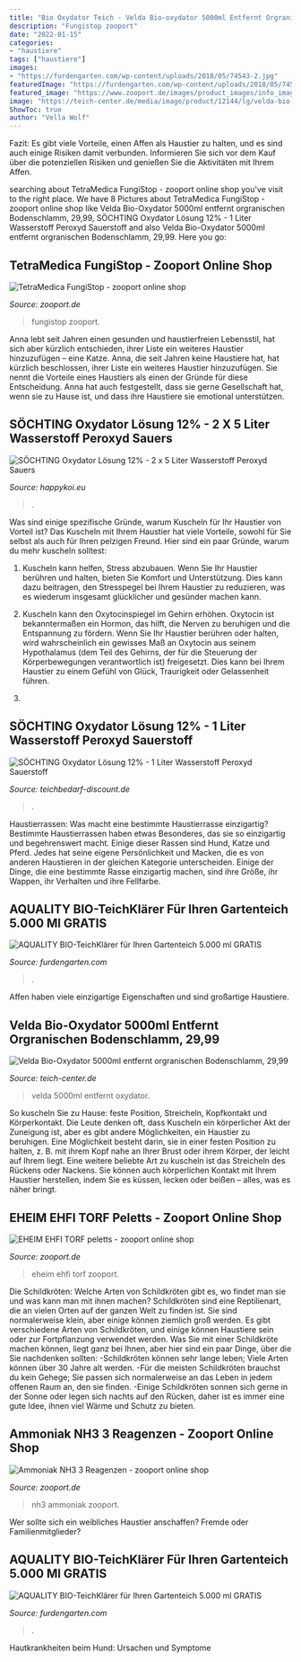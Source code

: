 ```yaml
---
title: "Bio Oxydator Teich - Velda Bio-oxydator 5000ml Entfernt Orgranischen Bodenschlamm, 29,99"
description: "Fungistop zooport"
date: "2022-01-15"
categories:
- "haustiere"
tags: ["haustiere"]
images:
- "https://furdengarten.com/wp-content/uploads/2018/05/74543-2.jpg"
featuredImage: "https://furdengarten.com/wp-content/uploads/2018/05/74543-2.jpg"
featured_image: "https://www.zooport.de/images/product_images/info_images/te73526.jpg"
image: "https://teich-center.de/media/image/product/12144/lg/velda-bio-oxydator-5000ml-entfernt-orgranischen-bodenschlamm.png"
ShowToc: true
author: "Vella Wolf"
---
```



Fazit: Es gibt viele Vorteile, einen Affen als Haustier zu halten, und es sind auch einige Risiken damit verbunden. Informieren Sie sich vor dem Kauf über die potenziellen Risiken und genießen Sie die Aktivitäten mit Ihrem Affen.

	

		
searching about TetraMedica FungiStop - zooport online shop you've visit to the right place. We have 8 Pictures about TetraMedica FungiStop - zooport online shop like Velda Bio-Oxydator 5000ml entfernt orgranischen Bodenschlamm, 29,99, SÖCHTING Oxydator Lösung 12% - 1 Liter Wasserstoff Peroxyd Sauerstoff and also Velda Bio-Oxydator 5000ml entfernt orgranischen Bodenschlamm, 29,99. Here you go:
		
    
## TetraMedica FungiStop - Zooport Online Shop

<img loading=lazy src="https://www.zooport.de/images/product_images/popup_images/te142794.jpg" onerror="this.onerror=null;this.src='https://tse1.mm.bing.net/th?id=OIP.ij_snR1ymW59h9Rix6VuugAAAA&amp;pid=15.1';" alt="TetraMedica FungiStop - zooport online shop">

_Source: zooport.de_

>fungistop zooport. 

	

Anna lebt seit Jahren einen gesunden und haustierfreien Lebensstil, hat sich aber kürzlich entschieden, ihrer Liste ein weiteres Haustier hinzuzufügen – eine Katze.
Anna, die seit Jahren keine Haustiere hat, hat kürzlich beschlossen, ihrer Liste ein weiteres Haustier hinzuzufügen. Sie nennt die Vorteile eines Haustiers als einen der Gründe für diese Entscheidung. Anna hat auch festgestellt, dass sie gerne Gesellschaft hat, wenn sie zu Hause ist, und dass ihre Haustiere sie emotional unterstützen.

    
## SÖCHTING Oxydator Lösung 12% - 2 X 5 Liter Wasserstoff Peroxyd Sauers

<img loading=lazy src="https://happykoi.eu/media/image/product/395/lg/soechting-oxydator-loesung-12-2-x-5-liter-wasserstoff-peroxyd-sauerstoff-ausstroemer-10-liter~3.jpg" onerror="this.onerror=null;this.src='https://tse2.mm.bing.net/th?id=OIP.61850UudrE5kELL3eXsmiAHaHa&amp;pid=15.1';" alt="SÖCHTING Oxydator Lösung 12% - 2 x 5 Liter Wasserstoff Peroxyd Sauers">

_Source: happykoi.eu_

>. 

	

Was sind einige spezifische Gründe, warum Kuscheln für Ihr Haustier von Vorteil ist?
Das Kuscheln mit Ihrem Haustier hat viele Vorteile, sowohl für Sie selbst als auch für Ihren pelzigen Freund. Hier sind ein paar Gründe, warum du mehr kuscheln solltest:
1. Kuscheln kann helfen, Stress abzubauen. Wenn Sie Ihr Haustier berühren und halten, bieten Sie Komfort und Unterstützung. Dies kann dazu beitragen, den Stresspegel bei Ihrem Haustier zu reduzieren, was es wiederum insgesamt glücklicher und gesünder machen kann.

2. Kuscheln kann den Oxytocinspiegel im Gehirn erhöhen. Oxytocin ist bekanntermaßen ein Hormon, das hilft, die Nerven zu beruhigen und die Entspannung zu fördern. Wenn Sie Ihr Haustier berühren oder halten, wird wahrscheinlich ein gewisses Maß an Oxytocin aus seinem Hypothalamus (dem Teil des Gehirns, der für die Steuerung der Körperbewegungen verantwortlich ist) freigesetzt. Dies kann bei Ihrem Haustier zu einem Gefühl von Glück, Traurigkeit oder Gelassenheit führen.

3.

    
## SÖCHTING Oxydator Lösung 12% - 1 Liter Wasserstoff Peroxyd Sauerstoff

<img loading=lazy src="https://teichbedarf-discount.de/media/image/product/2270/lg/soechting-oxydator-loesung-12-1-liter-wasserstoff-peroxyd-sauerstoff-ausstroemer-f-teich-aquarium~2.jpg" onerror="this.onerror=null;this.src='https://tse3.mm.bing.net/th?id=OIP.GDDaR-qEFq6imNf20sMNyAHaHa&amp;pid=15.1';" alt="SÖCHTING Oxydator Lösung 12% - 1 Liter Wasserstoff Peroxyd Sauerstoff">

_Source: teichbedarf-discount.de_

>. 

	

Haustierrassen: Was macht eine bestimmte Haustierrasse einzigartig?
Bestimmte Haustierrassen haben etwas Besonderes, das sie so einzigartig und begehrenswert macht. Einige dieser Rassen sind Hund, Katze und Pferd. Jedes hat seine eigene Persönlichkeit und Macken, die es von anderen Haustieren in der gleichen Kategorie unterscheiden. Einige der Dinge, die eine bestimmte Rasse einzigartig machen, sind ihre Größe, ihr Wappen, ihr Verhalten und ihre Fellfarbe.

    
## AQUALITY BIO-TeichKlärer Für Ihren Gartenteich 5.000 Ml GRATIS

<img loading=lazy src="https://furdengarten.com/wp-content/uploads/2018/05/74543-1.jpg" onerror="this.onerror=null;this.src='https://tse1.mm.bing.net/th?id=OIP.EnlQZ6hu9JnMyPAglKj_TwHaFj&amp;pid=15.1';" alt="AQUALITY BIO-TeichKlärer für Ihren Gartenteich 5.000 ml GRATIS">

_Source: furdengarten.com_

>. 

	

Affen haben viele einzigartige Eigenschaften und sind großartige Haustiere.

    
## Velda Bio-Oxydator 5000ml Entfernt Orgranischen Bodenschlamm, 29,99

<img loading=lazy src="https://teich-center.de/media/image/product/12144/lg/velda-bio-oxydator-5000ml-entfernt-orgranischen-bodenschlamm.png" onerror="this.onerror=null;this.src='https://tse4.mm.bing.net/th?id=OIP.xk6o4SRtPwKifuufJghYNQHaHa&amp;pid=15.1';" alt="Velda Bio-Oxydator 5000ml entfernt orgranischen Bodenschlamm, 29,99">

_Source: teich-center.de_

>velda 5000ml entfernt oxydator. 

	

So kuscheln Sie zu Hause: feste Position, Streicheln, Kopfkontakt und Körperkontakt.
Die Leute denken oft, dass Kuscheln ein körperlicher Akt der Zuneigung ist, aber es gibt andere Möglichkeiten, ein Haustier zu beruhigen. Eine Möglichkeit besteht darin, sie in einer festen Position zu halten, z. B. mit ihrem Kopf nahe an Ihrer Brust oder ihrem Körper, der leicht auf Ihrem liegt. Eine weitere beliebte Art zu kuscheln ist das Streicheln des Rückens oder Nackens. Sie können auch körperlichen Kontakt mit Ihrem Haustier herstellen, indem Sie es küssen, lecken oder beißen – alles, was es näher bringt.

    
## EHEIM EHFI TORF Peletts - Zooport Online Shop

<img loading=lazy src="https://www.zooport.de/images/product_images/popup_images/eh2512_051.jpg" onerror="this.onerror=null;this.src='https://tse2.mm.bing.net/th?id=OIP.LkhEjhty9rqaXquiDcXUyQAAAA&amp;pid=15.1';" alt="EHEIM EHFI TORF peletts - zooport online shop">

_Source: zooport.de_

>eheim ehfi torf zooport. 

	

Die Schildkröten: Welche Arten von Schildkröten gibt es, wo findet man sie und was kann man mit ihnen machen?
Schildkröten sind eine Reptilienart, die an vielen Orten auf der ganzen Welt zu finden ist. Sie sind normalerweise klein, aber einige können ziemlich groß werden. Es gibt verschiedene Arten von Schildkröten, und einige können Haustiere sein oder zur Fortpflanzung verwendet werden. Was Sie mit einer Schildkröte machen können, liegt ganz bei Ihnen, aber hier sind ein paar Dinge, über die Sie nachdenken sollten:
-Schildkröten können sehr lange leben; Viele Arten können über 30 Jahre alt werden.
-Für die meisten Schildkröten brauchst du kein Gehege; Sie passen sich normalerweise an das Leben in jedem offenen Raum an, den sie finden.
-Einige Schildkröten sonnen sich gerne in der Sonne oder legen sich nachts auf den Rücken, daher ist es immer eine gute Idee, ihnen viel Wärme und Schutz zu bieten.

    
## Ammoniak NH3 3 Reagenzen - Zooport Online Shop

<img loading=lazy src="https://www.zooport.de/images/product_images/info_images/te73526.jpg" onerror="this.onerror=null;this.src='https://tse3.mm.bing.net/th?id=OIP.s3zq33ugaBfvmJWiDJg3bAAAAA&amp;pid=15.1';" alt="Ammoniak NH3 3 Reagenzen - zooport online shop">

_Source: zooport.de_

>nh3 ammoniak zooport. 

	

Wer sollte sich ein weibliches Haustier anschaffen? Fremde oder Familienmitglieder?

    
## AQUALITY BIO-TeichKlärer Für Ihren Gartenteich 5.000 Ml GRATIS

<img loading=lazy src="https://furdengarten.com/wp-content/uploads/2018/05/74543-2.jpg" onerror="this.onerror=null;this.src='https://tse2.mm.bing.net/th?id=OIP.83HT3x3LAY8C6R0jc-yuVwAAAA&amp;pid=15.1';" alt="AQUALITY BIO-TeichKlärer für Ihren Gartenteich 5.000 ml GRATIS">

_Source: furdengarten.com_

>. 

	

Hautkrankheiten beim Hund: Ursachen und Symptome

